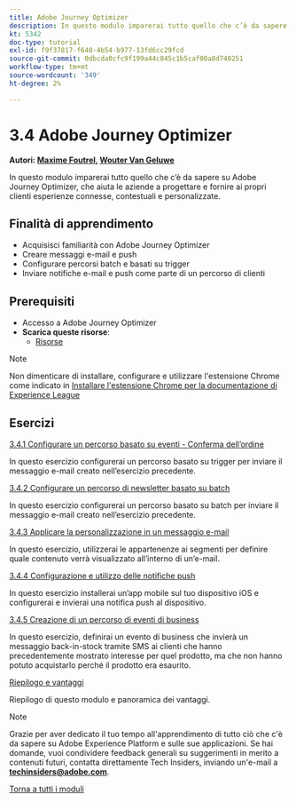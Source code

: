 ```yaml
---
title: Adobe Journey Optimizer
description: In questo modulo imparerai tutto quello che c’è da sapere su Journey Optimizer, che aiuta le aziende a progettare e fornire ai propri clienti esperienze connesse, contestuali e personalizzate.
kt: 5342
doc-type: tutorial
exl-id: f9f37817-f640-4b54-b977-13fd6cc29fcd
source-git-commit: 0dbcda0cfc9f199a44c845c1b5caf00a8d740251
workflow-type: tm+mt
source-wordcount: '349'
ht-degree: 2%

---
```


# 3.4 Adobe Journey Optimizer

**Autori: [Maxime Foutrel](https://www.linkedin.com/in/maximefoutrel/), [Wouter Van Geluwe](https://www.linkedin.com/in/woutervangeluwe/)**

In questo modulo imparerai tutto quello che c’è da sapere su Adobe Journey Optimizer, che aiuta le aziende a progettare e fornire ai propri clienti esperienze connesse, contestuali e personalizzate.

## Finalità di apprendimento

- Acquisisci familiarità con Adobe Journey Optimizer
- Creare messaggi e-mail e push
- Configurare percorsi batch e basati su trigger
- Inviare notifiche e-mail e push come parte di un percorso di clienti

## Prerequisiti

- Accesso a Adobe Journey Optimizer
- **Scarica queste risorse**:
   - [Risorse](./../../../assets/ajo/ajo_assets.zip)

>[!NOTE]
>
>Non dimenticare di installare, configurare e utilizzare l&#39;estensione Chrome come indicato in [Installare l&#39;estensione Chrome per la documentazione di Experience League](../../gettingstarted/gettingstarted/ex1.md)

## Esercizi

[3.4.1 Configurare un percorso basato su eventi - Conferma dell’ordine](./ex1.md)

In questo esercizio configurerai un percorso basato su trigger per inviare il messaggio e-mail creato nell’esercizio precedente.

[3.4.2 Configurare un percorso di newsletter basato su batch](./ex2.md)

In questo esercizio configurerai un percorso basato su batch per inviare il messaggio e-mail creato nell’esercizio precedente.

[3.4.3 Applicare la personalizzazione in un messaggio e-mail](./ex3.md)

In questo esercizio, utilizzerai le appartenenze ai segmenti per definire quale contenuto verrà visualizzato all’interno di un’e-mail.

[3.4.4 Configurazione e utilizzo delle notifiche push](./ex4.md)

In questo esercizio installerai un’app mobile sul tuo dispositivo iOS e configurerai e invierai una notifica push al dispositivo.

[3.4.5 Creazione di un percorso di eventi di business](./ex5.md)

In questo esercizio, definirai un evento di business che invierà un messaggio back-in-stock tramite SMS ai clienti che hanno precedentemente mostrato interesse per quel prodotto, ma che non hanno potuto acquistarlo perché il prodotto era esaurito.

[Riepilogo e vantaggi](./summary.md)

Riepilogo di questo modulo e panoramica dei vantaggi.

>[!NOTE]
>
>Grazie per aver dedicato il tuo tempo all&#39;apprendimento di tutto ciò che c&#39;è da sapere su Adobe Experience Platform e sulle sue applicazioni. Se hai domande, vuoi condividere feedback generali su suggerimenti in merito a contenuti futuri, contatta direttamente Tech Insiders, inviando un&#39;e-mail a **techinsiders@adobe.com**.

[Torna a tutti i moduli](../../../overview.md)
